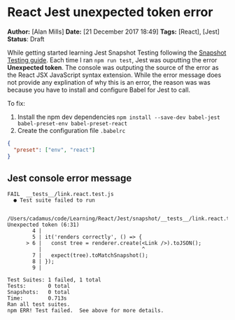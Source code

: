# React Jest unexpected token error
**Author:** [Alan Mills]
**Date:** [21 December 2017 18:49]
**Tags:** [React], [Jest]
**Status**: Draft

While getting started learning Jest Snapshot Testing following the [Snapshot Testing guide](http://facebook.github.io/jest/docs/en/snapshot-testing.html).  Each time I ran `npm run test`, Jest was ouputting the error **Unexpected token**.  The console was outputing the source of the error as the React JSX JavaScript syntax extension.  While the error message does not provide any explination of why this is an error, the reason was was because you have to install and configure Babel for Jest to call.

To fix:
1. Install the npm dev dependencies `npm install --save-dev babel-jest babel-preset-env babel-preset-react`
2. Create the configuration file `.babelrc`
``` json
{
  "preset": ["env", "react"]
}
``` 

## Jest console error message
``` console
FAIL  __tests__/link.react.test.js
  ● Test suite failed to run

    /Users/cadamus/code/Learning/React/Jest/snapshot/__tests__/link.react.test.js: Unexpected token (6:31)
        4 | 
        5 | it('renders correctly', () => {
      > 6 |   const tree = renderer.create(<Link />).toJSON();
          |                                ^
        7 |   expect(tree).toMatchSnapshot();
        8 | });
        9 | 

Test Suites: 1 failed, 1 total
Tests:       0 total
Snapshots:   0 total
Time:        0.713s
Ran all test suites.
npm ERR! Test failed.  See above for more details.
```
